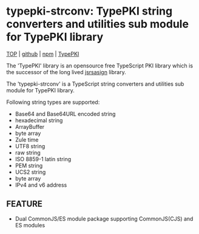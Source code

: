 typepki-strconv: TypePKI string converters and utilities sub module for TypePKI library
====================================================================================

[TOP](https://kjur.github.io/typepki-strconv/) | [github](https://github.com/kjur/typepki-strconv) | [npm](https://www.npmjs.com/package/typepki-strconv) | [TypePKI](https://kjur.github.io/typepki/) 

The 'TypePKI' library is an opensource free TypeScript PKI library which is the successor of the long lived [jsrsasign](https://kjur.github.io/jsrsasign) library.

The 'typepki-strconv' is a TypeScript string converters and utilities sub module for TypePKI library. 

Following string types are supported:
- Base64 and Base64URL encoded string
- hexadecimal string
- ArrayBuffer
- byte array
- Zule time
- UTF8 string
- raw string
- ISO 8859-1 latin string
- PEM string
- UCS2 string
- byte array
- IPv4 and v6 address

## FEATURE
- Dual CommonJS/ES module package supporting CommonJS(CJS) and ES modules
